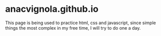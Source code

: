 # anacvignola.github.io

This page is being used to practice html, css and javascript, since
simple things the most complex in my free time, I will try to do one a
day.
